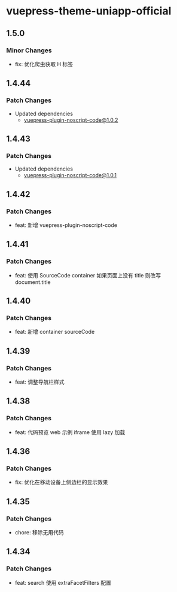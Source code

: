 # vuepress-theme-uniapp-official

## 1.5.0

### Minor Changes

- fix: 优化爬虫获取 H 标签

## 1.4.44

### Patch Changes

- Updated dependencies
  - vuepress-plugin-noscript-code@1.0.2

## 1.4.43

### Patch Changes

- Updated dependencies
  - vuepress-plugin-noscript-code@1.0.1

## 1.4.42

### Patch Changes

- feat: 新增 vuepress-plugin-noscript-code

## 1.4.41

### Patch Changes

- feat: 使用 SourceCode container 如果页面上没有 title 则改写 document.title

## 1.4.40

### Patch Changes

- feat: 新增 container sourceCode

## 1.4.39

### Patch Changes

- feat: 调整导航栏样式

## 1.4.38

### Patch Changes

- feat: 代码预览 web 示例 iframe 使用 lazy 加载

## 1.4.36

### Patch Changes

- fix: 优化在移动设备上侧边栏的显示效果

## 1.4.35

### Patch Changes

- chore: 移除无用代码

## 1.4.34

### Patch Changes

- feat: search 使用 extraFacetFilters 配置
